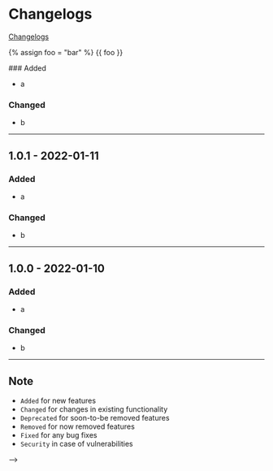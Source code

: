# Changelogs
[Changelogs](https://github.com/ZzzM/AA/blob/main/RELEASES.md)

<p>
{% assign foo = "bar" %}
{{ foo }}
</p>
### Added

- a

### Changed

- b

---

## 1.0.1 - 2022-01-11
### Added

- a

### Changed

- b

---
## 1.0.0 - 2022-01-10 
### Added

- a

### Changed

- b

---

## Note

- `Added` for new features
- `Changed` for changes in existing functionality
- `Deprecated` for soon-to-be removed features
- `Removed` for now removed features
- `Fixed` for any bug fixes
- `Security` in case of vulnerabilities

<!-- - `Added` 新添加的功能
- `Changed` 对现有功能的变更
- `Deprecated` 已经不建议使用，准备很快移除的功能
- `Removed` 已经移除的功能
- `Fixed` 对bug的修复
- `Security` 对安全的改进  -->
 -->
